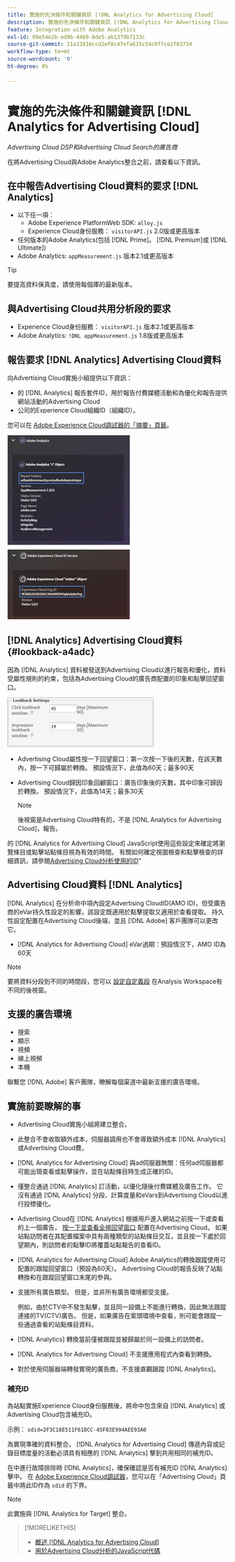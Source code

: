 ```yaml
---
title: 實施的先決條件和關鍵資訊 [!DNL Analytics for Advertising Cloud]
description: 實施的先決條件和關鍵資訊 [!DNL Analytics for Advertising Cloud]
feature: Integration with Adobe Analytics
exl-id: 08e54e2b-ed9b-4489-8de5-ab1379b7133c
source-git-commit: 11a13816ccd2ef0c47efa615c54c0f7ce2f83734
workflow-type: tm+mt
source-wordcount: '0'
ht-degree: 0%

---
```


# 實施的先決條件和關鍵資訊 [!DNL Analytics for Advertising Cloud]

*Advertising Cloud DSP和Advertising Cloud Search的廣告商*

在將Advertising Cloud與Adobe Analytics整合之前，請查看以下資訊。

## 在中報告Advertising Cloud資料的要求 [!DNL Analytics]

* 以下任一項：
   * Adobe Experience PlatformWeb SDK: `alloy.js`
   * Experience Cloud身份服務： `visitorAPI.js` 2.0版或更高版本
* 任何版本的Adobe Analytics(包括 [!DNL Prime]。 [!DNL Premium]或 [!DNL Ultimate])
* Adobe Analytics: `appMeasurement.js` 版本2.1或更高版本

>[!TIP]
>
>要提高資料保真度，請使用每個庫的最新版本。

## 與Advertising Cloud共用分析段的要求

* Experience Cloud身份服務： `visitorAPI.js` 版本2.1或更高版本
* Adobe Analytics: `!DNL appMeasurement.js` 1.8版或更高版本

## 報告要求 [!DNL Analytics] Advertising Cloud資料

向Advertising Cloud實施小組提供以下資訊：

* 的 [!DNL Analytics] 報告套件ID，用於報告付費媒體活動和為優化和報告提供網站活動的Advertising Cloud
* 公司的Experience Cloud組織ID（組織ID）。

您可以在 [Adobe Experience Cloud調試器的「摘要」頁籤](https://experienceleague.adobe.com/docs/debugger/using-v2/summary.html)。

![Experience Cloud Debugger摘要螢幕](/help/integrations/assets/a4adc-debugger-summary.png)

## [!DNL Analytics] Advertising Cloud資料 {#lookback-a4adc}

因為 [!DNL Analytics] 資料被發送到Advertising Cloud以進行報告和優化，資料受屬性規則的約束，包括為Advertising Cloud的廣告商配置的印象和點擊回望窗口。

![Advertising Cloud廣告商級回望窗口設定](/help/integrations/assets/a4adc-lookbacks.png)

* Advertising Cloud屬性按一下回望窗口：第一次按一下後的天數，在該天數內，按一下可歸屬於轉換。 預設情況下，此值為60天；最多90天
* Advertising Cloud歸因印象回顧窗口：廣告印象後的天數，其中印象可歸因於轉換。 預設情況下，此值為14天；最多30天

   >[!NOTE]
   >
   > 後視窗是Advertising Cloud特有的，不是 [!DNL Analytics for Advertising Cloud]，報告。

的 [!DNL Analytics for Advertising Cloud] JavaScript使用這些設定來確定將瀏覽條目或點擊站點條目視為有效的時間。 有關如何確定視圖檢查和點擊檢查的詳細資訊，請參閱[Advertising Cloud分析使用的ID](ids.md)&quot;

## Advertising Cloud資料 [!DNL Analytics]

[!DNL Analytics] 在分析命中項內設定Advertising CloudID(AMO ID)，但受廣告商的eVar持久性設定的影響，該設定既適用於點擊提取又適用於查看提取。 持久性設定配置在Advertising Cloud後端，並且 [!DNL Adobe] 客戶團隊可以更改它。

* [!DNL Analytics for Advertising Cloud] eVar過期：預設情況下，AMO ID為60天

>[!NOTE]
>
>要將資料分段到不同的時間段，您可以 [設定自定義段](https://experienceleague.adobe.com/docs/analytics/components/segmentation/segmentation-workflow/seg-build.html) 在Analysis Workspace有不同的後視窗。

## 支援的廣告環境

* 搜索
* 顯示
* 視頻
* 線上視頻
* 本機

聯繫您 [!DNL Adobe] 客戶團隊，瞭解每個渠道中最新支援的廣告環境。

## 實施前要瞭解的事

* Advertising Cloud實施小組將建立整合。

* 此整合不會收取額外成本，伺服器調用也不會導致額外成本 [!DNL Analytics] 或Advertising Cloud費。

* [!DNL Analytics for Advertising Cloud] 與ad伺服器無關：任何ad伺服器都可能出現查看或點擊操作，並在站點條目時生成正確的ID。

* 僅整合通過 [!DNL Analytics] 訂活動，以優化隨後付費媒體及廣告工作。 它沒有通過 [!DNL Analytics] 分段、計算度量和eVars到Advertising Cloud以進行投標優化。

* Advertising Cloud在 [!DNL Analytics] 根據用戶進入網站之前按一下或查看的上一個廣告， [按一下並查看全視回望窗口](#lookback-a4adc) 配置在Advertising Cloud。 如果站點訪問者在其配置檔案中具有兩種類型的站點條目交互，並且按一下處於回望期內，則訪問者的點擊ID將覆蓋站點報告的查看ID。

* [!DNL Analytics for Advertising Cloud] Adobe Analytics的轉換跟蹤使用可配置的跟蹤回望窗口（預設為60天）。 Advertising Cloud的報告反映了站點轉換和在跟蹤回望窗口末尾的參與。

* 支援所有廣告類型。 但是，並非所有廣告環境都受支援。

   例如，由於CTV中不發生點擊，並且同一設備上不能進行轉換，因此無法跟蹤連接的TV(CTV)廣告。 但是，如果廣告在案頭環境中查看，則可能會跟蹤一些通過查看的站點條目資料。

* [!DNL Analytics] 轉換當前僅被跟蹤並被歸屬於同一設備上的訪問者。

* [!DNL Analytics for Advertising Cloud] 不支援應用程式內查看到轉換。

* 對於使用伺服器端轉發實現的廣告商，不支援直觀跟蹤 [!DNL Analytics]。

### 補充ID

為站點實施Experience Cloud身份服務後，將命中包含來自 [!DNL Analytics] 或Advertising Cloud包含補充ID。

示例： `sdid=2F3C18E511F618CC-45F83E994AEE93A0`

為實現準確的資料整合， [!DNL Analytics for Advertising Cloud] 傳遞內容或記錄目標度量的活動必須具有相應的 [!DNL Analytics] 擊到共用相同的補充ID。

在中進行故障排除時 [!DNL Analytics]，確保確認是否有補充ID [!DNL Analytics] 擊中。 在 [Adobe Experience Cloud調試器](https://experienceleague.adobe.com/docs/debugger/using-v2/summary.html)，您可以在「Advertising Cloud」頁籤中將此ID作為 `sdid` 的下界。

>[!NOTE]
>
> 此實施與 [!DNL Analytics for Target] 整合。

>[!MORELIKETHIS]
>
>* [概述 [!DNL Analytics for Advertising Cloud]](overview.md)
>* [用於Advertising Cloud分析的JavaScript代碼](/help/integrations/analytics/javascript.md)

